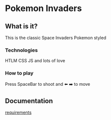 # Pokemon Invaders

## What is it?

This is the classic Space Invaders Pokemon styled

### Technologies

HTLM CSS JS and lots of love

### How to play

Press SpaceBar to shoot and 
⬅️ ➡️ to move 


## Documentation

[requirements](./docs/readme.md)

